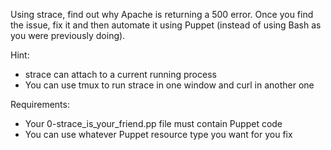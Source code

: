 Using strace, find out why Apache is returning a 500 error. Once you find the issue, fix it and then automate it using Puppet (instead of using Bash as you were previously doing).

Hint:

* strace can attach to a current running process
* You can use tmux to run strace in one window and curl in another one

Requirements:

* Your 0-strace_is_your_friend.pp file must contain Puppet code
* You can use whatever Puppet resource type you want for you fix
